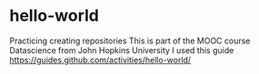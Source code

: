 # hello-world
Practicing creating repositories
This is part of the MOOC course Datascience from John Hopkins University
I used this guide https://guides.github.com/activities/hello-world/
